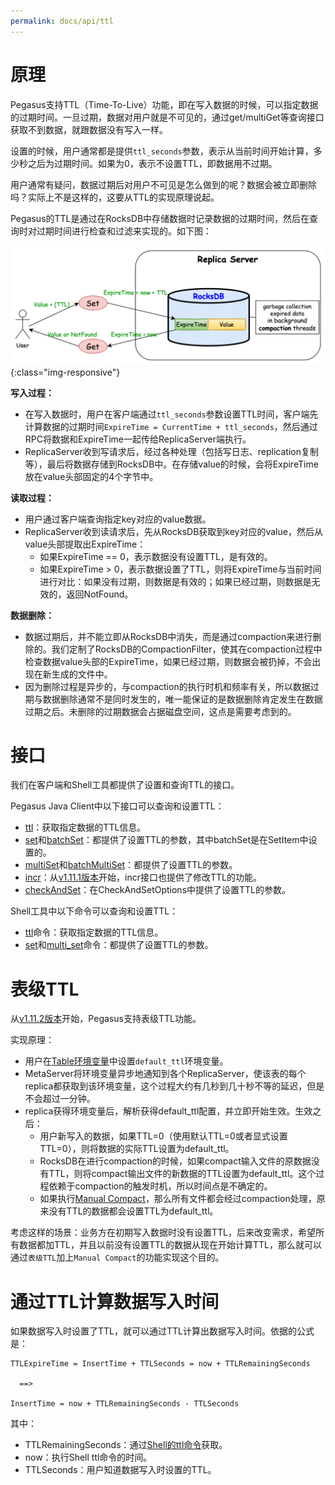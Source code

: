 ```yaml
---
permalink: docs/api/ttl
---
```


# 原理
Pegasus支持TTL（Time-To-Live）功能，即在写入数据的时候，可以指定数据的过期时间。一旦过期，数据对用户就是不可见的，通过get/multiGet等查询接口获取不到数据，就跟数据没有写入一样。

设置的时候，用户通常都是提供`ttl_seconds`参数，表示从当前时间开始计算，多少秒之后为过期时间。如果为0，表示不设置TTL，即数据用不过期。

用户通常有疑问，数据过期后对用户不可见是怎么做到的呢？数据会被立即删除吗？实际上不是这样的，这要从TTL的实现原理说起。

Pegasus的TTL是通过在RocksDB中存储数据时记录数据的过期时间，然后在查询时对过期时间进行检查和过滤来实现的。如下图：

![pegasus-ttl.png](/assets/images/pegasus-ttl.png){:class="img-responsive"}

**写入过程：**
* 在写入数据时，用户在客户端通过`ttl_seconds`参数设置TTL时间，客户端先计算数据的过期时间`ExpireTime = CurrentTime + ttl_seconds`，然后通过RPC将数据和ExpireTime一起传给ReplicaServer端执行。
* ReplicaServer收到写请求后，经过各种处理（包括写日志、replication复制等），最后将数据存储到RocksDB中。在存储value的时候，会将ExpireTime放在value头部固定的4个字节中。

**读取过程：**
* 用户通过客户端查询指定key对应的value数据。
* ReplicaServer收到读请求后，先从RocksDB获取到key对应的value，然后从value头部提取出ExpireTime：
  * 如果ExpireTime == 0，表示数据没有设置TTL，是有效的。
  * 如果ExpireTime > 0，表示数据设置了TTL，则将ExpireTime与当前时间进行对比：如果没有过期，则数据是有效的；如果已经过期，则数据是无效的，返回NotFound。

**数据删除：**
* 数据过期后，并不能立即从RocksDB中消失，而是通过compaction来进行删除的。我们定制了RocksDB的CompactionFilter，使其在compaction过程中检查数据value头部的ExpireTime，如果已经过期，则数据会被扔掉，不会出现在新生成的文件中。
* 因为删除过程是异步的，与compaction的执行时机和频率有关，所以数据过期与数据删除通常不是同时发生的，唯一能保证的是数据删除肯定发生在数据过期之后。未删除的过期数据会占据磁盘空间，这点是需要考虑到的。

# 接口
我们在客户端和Shell工具都提供了设置和查询TTL的接口。

Pegasus Java Client中以下接口可以查询和设置TTL：
* [ttl](/clients/java-client#ttl)：获取指定数据的TTL信息。
* [set](/clients/java-client#set)和[batchSet](/clients/java-client#batchset)：都提供了设置TTL的参数，其中batchSet是在SetItem中设置的。
* [multiSet](/clients/java-client#multiset)和[batchMultiSet](/clients/java-client#batchmultiset)：都提供了设置TTL的参数。
* [incr](/clients/java-client#batchmultiset)：从[v1.11.1版本](https://github.com/XiaoMi/pegasus/releases/tag/v1.11.1)开始，incr接口也提供了修改TTL的功能。
* [checkAndSet](/clients/java-client#checkandset)：在CheckAndSetOptions中提供了设置TTL的参数。

Shell工具中以下命令可以查询和设置TTL：
* [ttl](/overview/shell#ttl)命令：获取指定数据的TTL信息。
* [set](/overview/shell#set)和[multi_set](/overview/shell#multi_set)命令：都提供了设置TTL的参数。

# 表级TTL
从[v1.11.2版本](https://github.com/XiaoMi/pegasus/releases/tag/v1.11.2)开始，Pegasus支持表级TTL功能。

实现原理：
* 用户在[Table环境变量](/administration/table-env)中设置`default_ttl`环境变量。
* MetaServer将环境变量异步地通知到各个ReplicaServer，使该表的每个replica都获取到该环境变量，这个过程大约有几秒到几十秒不等的延迟，但是不会超过一分钟。
* replica获得环境变量后，解析获得default_ttl配置，并立即开始生效。生效之后：
  * 用户新写入的数据，如果TTL=0（使用默认TTL=0或者显式设置TTL=0），则将数据的实际TTL设置为default_ttl。
  * RocksDB在进行compaction的时候，如果compact输入文件的原数据没有TTL，则将compact输出文件的新数据的TTL设置为default_ttl。这个过程依赖于compaction的触发时机，所以时间点是不确定的。
  * 如果执行[Manual Compact](/administration/manual-compact)，那么所有文件都会经过compaction处理，原来没有TTL的数据都会设置TTL为default_ttl。

考虑这样的场景：业务方在初期写入数据时没有设置TTL，后来改变需求，希望所有数据都加TTL，并且以前没有设置TTL的数据从现在开始计算TTL，那么就可以通过`表级TTL`加上`Manual Compact`的功能实现这个目的。

# 通过TTL计算数据写入时间
如果数据写入时设置了TTL，就可以通过TTL计算出数据写入时间。依据的公式是：
```
TTLExpireTime = InsertTime + TTLSeconds = now + TTLRemainingSeconds

  ==>

InsertTime = now + TTLRemainingSeconds - TTLSeconds
```
其中：
* TTLRemainingSeconds：通过[Shell的ttl命令](/overview/shell#ttl)获取。
* now：执行Shell ttl命令的时间。
* TTLSeconds：用户知道数据写入时设置的TTL。
